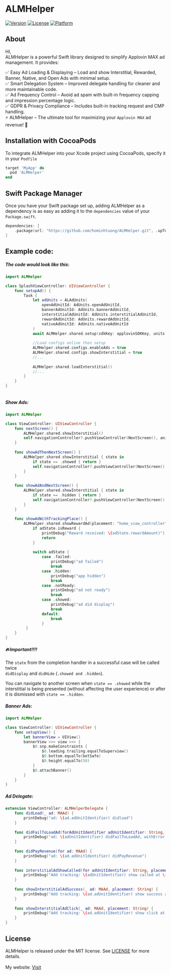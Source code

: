 # ALMHelper
[![Version](https://img.shields.io/cocoapods/v/ALMHelper.svg?style=flat)](https://cocoapods.org/pods/ALMHelper)
[![License](https://img.shields.io/cocoapods/l/ALMHelper.svg?style=flat)](https://cocoapods.org/pods/ALMHelper)
[![Platform](https://img.shields.io/cocoapods/p/ALMHelper.svg?style=flat)](https://cocoapods.org/pods/ALMHelper)

## About  
HI,  
ALMHelper is a powerful Swift library designed to simplify Applovin MAX ad management. It provides:

✅ Easy Ad Loading & Displaying – Load and show Interstitial, Rewarded, Banner, Native, and Open Ads with minimal setup.  
✅ Smart Delegation System – Improved delegate handling for cleaner and more maintainable code.  
✅ Ad Frequency Control – Avoid ad spam with built-in frequency capping and impression percentage logic.  
✅ GDPR & Privacy Compliance – Includes built-in tracking request and CMP handling.  
⚡ ALMHelper – The ultimate tool for maximizing your `Applovin MAX` ad revenue! 🚀  

## Installation with CocoaPods
To integrate ALMHelper into your Xcode project using CocoaPods, specify it in your `Podfile`

```ruby
target 'MyApp' do
  pod 'ALMHelper'
end
```

## Swift Package Manager
Once you have your Swift package set up, adding ALMHelper as a dependency is as easy as adding it to the `dependencies` value of your `Package.swift`.

```swift
dependencies: [
    .package(url: "https://github.com/hominhtuong/ALMHelper.git", .upToNextMajor(from: "1.0.9"))
]
```

## Example code:
##### The code would look like this:

```swift
import ALMHelper

class SplashViewController: UIViewController {
    func setupAd() {
        Task {
            let adUnits = ALAdUnits(
                openAdUnitId: AdUnits.openAdUnitId,
                bannerAdUnitId: AdUnits.bannerAdUnitId,
                interstitialAdUnitId: AdUnits.interstitialAdUnitId,
                rewardAdUnitId: AdUnits.rewardAdUnitId,
                nativeAdUnitId: AdUnits.nativeAdUnitId
            )
            await ALMHelper.shared.setup(sdkKey: applovinSDKKey, units: adUnits)
            
            //Load configs online then setup
            ALMHelper.shared.configs.enableAds = true
            ALMHelper.shared.configs.showInterstitial = true
            //...
            
            ALMHelper.shared.loadInterstitial()
            //...
        }
    }
}
    
```

##### Show Ads:

```swift
import ALMHelper

class ViewController: UIViewController {
    func nextScreen() {
        ALMHelper.shared.showInterstitial()
        self.navigationController?.pushViewController(NextScreen(), animated: true)
    }
    
    func showAdThenNextScreen() {
        ALMHelper.shared.showInterstitial { state in
            if state == .showed { return } 
            self.navigationController?.pushViewController(NextScreen(), animated: true)
        }
    }
    
    func showAdAndNextScreen() {
        ALMHelper.shared.showInterstitial { state in
            if state == .hidden { return } 
            self.navigationController?.pushViewController(NextScreen(), animated: false)
        }
    }
    
    func showAdWithTrackingPlace() {
        ALMHelper.shared.showRewardAd(placement: "home_view_controller") { adState in
            if adState.isReward {
                printDebug("Reward received: \(adState.rewardAmount)")
                return
            }
                        
            switch adState {
                case .failed:
                    printDebug("ad failed")
                    break
                case .hidden:
                    printDebug("app hidden")
                    break
                case .notReady:
                    printDebug("ad not ready")
                    break
                case .showed:
                    printDebug("ad did display")
                    break
                default:
                    break
                }
         }
    }
}
```

##### 🔥 Important!!!!
The `state` from the completion handler in a successful case will be called twice  
 `didDisplay` and `didHide` (`.showed and .hidden`).

You can navigate to another screen when `state == .showed` while the interstitial is being presented (without affecting the user experience) or after it is dismissed with `state == .hidden`.

##### Banner Ads:

```swift
import ALMHelper

class ViewController: UIViewController {
    func setupView() {
        let bannerView = UIView()
        bannerView >>> view >>> {
            $0.snp.makeConstraints {
                $0.leading.trailing.equalToSuperview()
                $0.bottom.equalTo(botSafe)
                $0.height.equalTo(50)
            }
            $0.attachBanner()
        }
    }
}
```

##### Ad Delegate:

```swift
extension ViewController: ALMHelperDelegate {
    func didLoad(_ ad: MAAd) {
        printDebug("ad: \(ad.adUnitIdentifier) didload")
    }
    
    func didFailToLoadAd(forAdUnitIdentifier adUnitIdentifier: String, withError error: MAError) {
        printDebug("ad: \(adUnitIdentifier) didFailToLoadAd, withError: \(error.description)")
    }
    
    func didPayRevenue(for ad: MAAd) {
        printDebug("ad: \(ad.adUnitIdentifier) didPayRevenue")
    }
    
    func interstitialAdShowCalled(for adUnitIdentifier: String, placement: String) {
        printDebug("Add tracking: \(adUnitIdentifier) show called at \(placement)")
    }
    
    func showInterstitialAdSuccess(_ ad: MAAd, placement: String) {
        printDebug("Add tracking: \(ad.adUnitIdentifier) show success at \(placement)")
    }
    
    func showInterstitialAdClick(_ ad: MAAd, placement: String) {
        printDebug("Add tracking: \(ad.adUnitIdentifier) show click at \(placement)")
    }
}
```

## License
  ALMHelper is released under the MIT license. See [LICENSE](https://github.com/hominhtuong/ALMHelper/blob/main/LICENSE) for more details.  
<br>
My website: [Visit](https://mituultra.com/)
